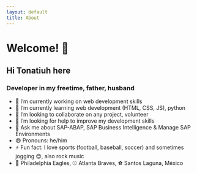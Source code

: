 ```yaml
---
layout: default
title: About
---
```

# Welcome! 👋

## Hi Tonatiuh here
### Developer in my freetime, father, husband

- 🔭 I’m currently working on web development skills
- 🌱 I’m currently learning web development (HTML, CSS, JS), python
- 👯 I’m looking to collaborate on any project, volunteer
- 🤔 I’m looking for help to improve my development skills
- 💬 Ask me about SAP-ABAP, SAP Business Intelligence & Manage SAP Environments
- 😄 Pronouns: he/him
- ⚡ Fun fact: I love sports (football, baseball, soccer) and sometimes jogging 😊, also rock music
- 🏈 Philadelphia Eagles, ⚾ Atlanta Braves, ⚽ Santos Laguna, México